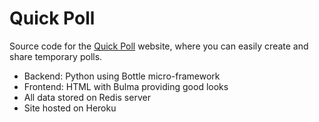 # Quick Poll

Source code for the [Quick Poll](https://www.pollsquickly.com) website, where you can easily create and share temporary polls.

- Backend: Python using Bottle micro-framework
- Frontend: HTML with Bulma providing good looks
- All data stored on Redis server
- Site hosted on Heroku
